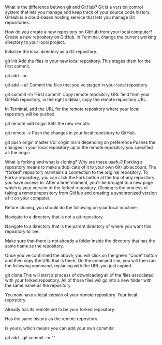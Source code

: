 What is the difference betwen git and GitHub?
Git is a version control system that lets you manage and keep track of your source code history. GitHub is a cloud-based hosting service that lets you manage Git repositories.

How do you create a new repository on GitHub from your local computer?
Create a new repository on GitHub.
In Terminal, change the current working directory to your local project.

Initialize the local directory as a Git repository.

git init
Add the files in your new local repository. This stages them for the first commit.

git add .
or:

git add --all
Commit the files that you've staged in your local repository.

git commit -m 'First commit'
Copy remote repository URL field from your GitHub repository, in the right sidebar, copy the remote repository URL.

In Terminal, add the URL for the remote repository where your local repostory will be pushed.

git remote add origin <remote repository URL>
Sets the new remote:

git remote -v
Push the changes in your local repository to GitHub.

git push origin master
//or origin main depending on preference
Pushes the changes in your local repository up to the remote repository you specified as the origin

What is forking and what is cloning? Why are these useful?
Forking a repository means to make a duplicate of it to your own GitHub account. The "forked" repository maintains a connection to the original repository. To Fork a repository, you can click the Fork button at the top of any repository you have access to. After a brief moment, you'll be brought to a new page which is your version of the forked repository. Cloning is the process of taking a remote repository from GitHub and creating a synchronized version of it on your computer.

Before cloning, you should do the following on your local machine:

Navigate to a directory that is not a git repository.

Navigate to a directory that is the parent directory of where you want this repository to live.

Make sure that there is not already a folder inside the directory that has the same name as the repository.

Once you've confirmed the above, you will click on the green "Code" button and then copy the URL that is there.
On the command line, you will then run the following command, replacing <url> with the URL you just copied.

git clone <url>
This will start a process of downloading all of the files associated with your forked repository. All of those files will go into a new folder with the same name as the repository.

You now have a local version of your remote repository. Your local repository:

Already has its remote set to be your forked repository.

Has the same history as the remote repository.

Is yours, which means you can add your own commits!






git add .
git commit -m ""
